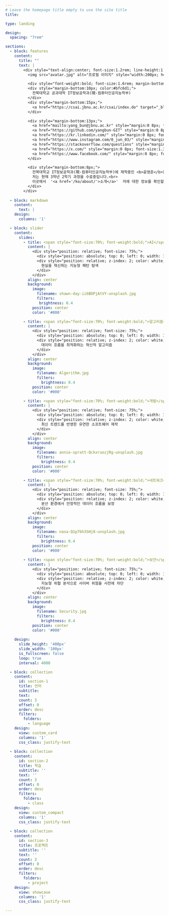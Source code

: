 ```yaml
---
# Leave the homepage title empty to use the site title
title:

type: landing

design:
  spacing: "7rem"

sections:
  - block: features
    content:
      title: ""
      text: |
        <div style="text-align:center; font-size:1.2rem; line-height:1.35;">
          <img src="avatar.jpg" alt="프로필 이미지" style="width:200px; height:200px; border-radius:50%; object-fit:cover; filter:brightness(0.95); margin-bottom:16px; display:block; margin-left:auto; margin-right:auto; box-shadow:0 0 15px rgba(0,0,0,0.2);" />

          <div style="font-weight:bold; font-size:1.6rem; margin-bottom:13px;">윤영준</div>
          <div style="margin-bottom:10px; color:#bfc6d1;">
            전북대학교 공과대학 IT정보공학과(現-컴퓨터인공지능학부)
          </div>
          <div style="margin-bottom:15px;">
            <a href="https://csai.jbnu.ac.kr/csai/index.do" target="_blank" style="color:#5cd1e5; font-weight:bold;">전북대학교 컴퓨터인공지능학부</a>
          </div>

          <div style="margin-bottom:13px;">
            <a href="mailto:yang_bun@jbnu.ac.kr" style="margin:0 8px; font-size:1.3em;"><i class="fas fa-envelope"></i></a>
            <a href="https://github.com/yangbun-GIT" style="margin:0 8px; font-size:1.3em;"><i class="fab fa-github"></i></a>
            <a href="https://kr.linkedin.com/" style="margin:0 8px; font-size:1.3em;"><i class="fab fa-linkedin"></i></a>
            <a href="https://www.instagram.com/0_jun_03/" style="margin:0 8px; font-size:1.3em;"><i class="fab fa-instagram"></i></a>
            <a href="https://stackoverflow.com/questions" style="margin:0 8px; font-size:1.3em;"><i class="fab fa-stack-overflow"></i></a>
            <a href="https://x.com/" style="margin:0 8px; font-size:1.3em;"><i class="fab fa-x-twitter"></i></a>
            <a href="https://www.facebook.com/" style="margin:0 8px; font-size:1.3em;"><i class="fab fa-facebook"></i></a>
          </div>

          <div style="margin-bottom:8px;">
            전북대학교 IT정보공학과(現-컴퓨터인공지능학부)에 재학중인 <b>윤영준</b>입니다.<br>
            저는 현재 3학년 2학기 과정을 수료중입니다.<br>
            이곳에서  '<a href='/ko/about/'>소개</a>'  저에 대한 정보를 확인할 수 있습니다.
          </div>
        </div>
        
  - block: markdown
    content:
      text: |
    design:
      columns: '1'

  - block: slider
    content:
      slides:
        - title: <span style="font-size:70%; font-weight:bold;">AI</span>
          content: |
            <div style="position: relative; font-size: 75%;">
              <div style="position: absolute; top: 0; left: 0; width: 100%; height: 100%; background-color: rgba(0, 0, 0, 0.7); z-index: 1;"></div>
              <div style="position: relative; z-index: 2; color: white;">
                현실을 혁신하는 지능형 패턴 탐색
              </div>
            </div>
          align: center
          background:
            image:
              filename: shawn-day-ii6BOPjAtVY-unsplash.jpg
              filters:
               brightness: 0.4
            position: center
            color: '#000'

        - title: <span style="font-size:70%; font-weight:bold;">알고리즘</span>
          content: |
            <div style="position: relative; font-size: 75%;">
              <div style="position: absolute; top: 0; left: 0; width: 100%; height: 100%; background-color: rgba(0, 0, 0, 0.7); z-index: 1;"></div>
              <div style="position: relative; z-index: 2; color: white;">
                데이터 흐름을 최적화하는 혁신적 알고리즘
              </div>
            </div>
          align: center
          background:
            image:
              filename: Algorithm.jpg
              filters:
                brightness: 0.4
            position: center
            color: '#000'

        - title: <span style="font-size:70%; font-weight:bold;">개발</span>
          content: |
            <div style="position: relative; font-size: 75%;">
              <div style="position: absolute; top: 0; left: 0; width: 100%; height: 100%; background-color: rgba(0, 0, 0, 0.7); z-index: 1;"></div>
              <div style="position: relative; z-index: 2; color: white;">
                최신 트렌드를 반영한 유연한 소프트웨어 제작
              </div>
            </div>
          align: center
          background:
            image:
              filename: annie-spratt-QckxruozjRg-unsplash.jpg
              filters:
                brightness: 0.4
            position: center
            color: '#000'

        - title: <span style="font-size:70%; font-weight:bold;">네트워크</span>
          content: |
            <div style="position: relative; font-size: 75%;">
              <div style="position: absolute; top: 0; left: 0; width: 100%; height: 100%; background-color: rgba(0, 0, 0, 0.7); z-index: 1;"></div>
              <div style="position: relative; z-index: 2; color: white;">
                분산 환경에서 안정적인 데이터 흐름을 보장
              </div>
            </div>
          align: center
          background:
            image:
              filename: nasa-Q1p7bh3SHj8-unsplash.jpg
              filters:
                brightness: 0.4
            position: center
            color: '#000'
            
        - title: <span style="font-size:70%; font-weight:bold;">보안</span>
          content: |
            <div style="position: relative; font-size: 75%;">
              <div style="position: absolute; top: 0; left: 0; width: 100%; height: 100%; background-color: rgba(0, 0, 0, 0.7); z-index: 1;"></div>
              <div style="position: relative; z-index: 2; color: white;">
                지능형 위협 분석으로 사이버 위험을 사전에 차단
              </div>
            </div>
          align: center
          background:
            image:
              filename: Security.jpg
              filters:
                brightness: 0.4
            position: center
            color: '#000'
            
    design:
      slide_height: '400px'
      slide_width: '100px'
      is_fullscreen: false
      loop: true
      interval: 4000

  - block: collection
    content:
      id: section-1
      title: 언어
      subtitle:
      text:
      count: 3
      offset: 0
      order: desc
      filters:
        folders:
          - language
    design:
      view: custom_card
      columns: '1'
      css_class: justify-text
      
  - block: collection
    content:
      id: section-2
      title: 학습
      subtitle: ''
      text: ''
      count: 3
      offset: 0
      order: desc
      filters:
        folders:
          - class
    design:
      view: custom_compact  
      columns: '1'
      css_class: justify-text
      
  - block: collection
    content:
      id: section-3
      title: 프로젝트
      subtitle: ''
      text: ''
      count: 3
      offset: 0
      order: desc
      filters:
        folders:
          - project
    design:
      view: showcase
      columns: '1'
      css_class: justify-text

---
```

